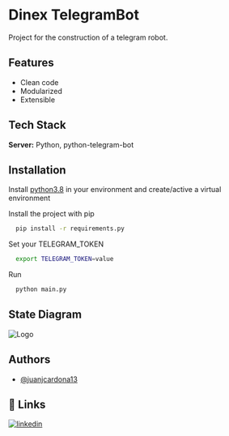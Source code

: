 
# Dinex TelegramBot

Project for the construction of a telegram robot.

## Features

- Clean code
- Modularized
- Extensible
## Tech Stack

**Server:** Python, python-telegram-bot


## Installation

  Install [python3.8](https://www.digitalocean.com/community/tutorials/how-to-install-python-3-and-set-up-a-programming-environment-on-an-ubuntu-20-04-server-es) in your environment and create/active a virtual environment


  Install the project with pip

  ```bash
    pip install -r requirements.py
  ```

  Set your TELEGRAM_TOKEN

  ```bash
    export TELEGRAM_TOKEN=value 
  ```

  Run

  ```bash
    python main.py
  ``` 
## State Diagram
![Logo](https://backend.dinex.com.co/media/img_de_la_empresa/reportes_de_pago/soporteJuanCicloNro1GrupoGRUPOVIAJERO.png)
## Authors

- [@juanjcardona13](https://github.com/juanjcardona13)


## 🔗 Links
[![linkedin](https://img.shields.io/badge/linkedin-0A66C2?style=for-the-badge&logo=linkedin&logoColor=white)](https://www.linkedin.com/in/juanguzmancardona/)


